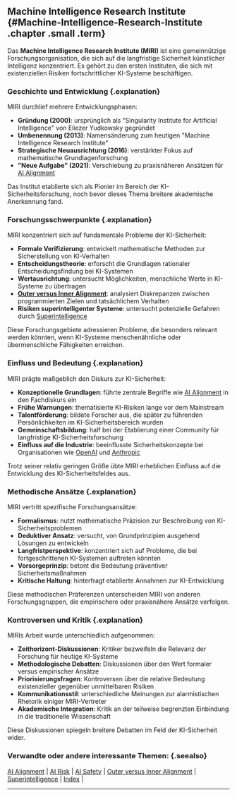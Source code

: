 ## Machine Intelligence Research Institute {#Machine-Intelligence-Research-Institute .chapter .small .term}

Das **Machine Intelligence Research Institute (MIRI)** ist eine gemeinnützige Forschungsorganisation, die sich auf die langfristige Sicherheit künstlicher Intelligenz konzentriert.
Es gehört zu den ersten Instituten, die sich mit existenziellen Risiken fortschrittlicher KI-Systeme beschäftigen.

### Geschichte und Entwicklung {.explanation}

MIRI durchlief mehrere Entwicklungsphasen:

- **Gründung (2000)**: ursprünglich als "Singularity Institute for Artificial Intelligence" von Eliezer Yudkowsky gegründet
- **Umbenennung (2013)**: Namensänderung zum heutigen "Machine Intelligence Research Institute"
- **Strategische Neuausrichtung (2016)**: verstärkter Fokus auf mathematische Grundlagenforschung
- **"Neue Aufgabe" (2021)**: Verschiebung zu praxisnäheren Ansätzen für [AI Alignment](#AI-Alignment)

Das Institut etablierte sich als Pionier im Bereich der KI-Sicherheitsforschung, noch bevor dieses Thema breitere akademische Anerkennung fand.

### Forschungsschwerpunkte {.explanation}

MIRI konzentriert sich auf fundamentale Probleme der KI-Sicherheit:

- **Formale Verifizierung**: entwickelt mathematische Methoden zur Sicherstellung von KI-Verhalten
- **Entscheidungstheorie**: erforscht die Grundlagen rationaler Entscheidungsfindung bei KI-Systemen
- **Wertausrichtung**: untersucht Möglichkeiten, menschliche Werte in KI-Systeme zu übertragen
- **[Outer versus Inner Alignment](#Outer-versus-Inner-Alignment)**: analysiert Diskrepanzen zwischen programmierten Zielen und tatsächlichem Verhalten
- **Risiken superintelligenter Systeme**: untersucht potenzielle Gefahren durch [Superintelligence](#Superintelligence)

Diese Forschungsgebiete adressieren Probleme, die besonders relevant werden könnten, wenn KI-Systeme menschenähnliche oder übermenschliche Fähigkeiten erreichen.

### Einfluss und Bedeutung {.explanation}

MIRI prägte maßgeblich den Diskurs zur KI-Sicherheit:

- **Konzeptionelle Grundlagen**: führte zentrale Begriffe wie [AI Alignment](#AI-Alignment) in den Fachdiskurs ein
- **Frühe Warnungen**: thematisierte KI-Risiken lange vor dem Mainstream
- **Talentförderung**: bildete Forscher aus, die später zu führenden Persönlichkeiten im KI-Sicherheitsbereich wurden
- **Gemeinschaftsbildung**: half bei der Etablierung einer Community für langfristige KI-Sicherheitsforschung
- **Einfluss auf die Industrie**: beeinflusste Sicherheitskonzepte bei Organisationen wie [OpenAI](#OpenAI) und [Anthropic](#Anthropic)

Trotz seiner relativ geringen Größe übte MIRI erheblichen Einfluss auf die Entwicklung des KI-Sicherheitsfeldes aus.

### Methodische Ansätze {.explanation}

MIRI vertritt spezifische Forschungsansätze:

- **Formalismus**: nutzt mathematische Präzision zur Beschreibung von KI-Sicherheitsproblemen
- **Deduktiver Ansatz**: versucht, von Grundprinzipien ausgehend Lösungen zu entwickeln
- **Langfristperspektive**: konzentriert sich auf Probleme, die bei fortgeschrittenen KI-Systemen auftreten könnten
- **Vorsorgeprinzip**: betont die Bedeutung präventiver Sicherheitsmaßnahmen
- **Kritische Haltung**: hinterfragt etablierte Annahmen zur KI-Entwicklung

Diese methodischen Präferenzen unterscheiden MIRI von anderen Forschungsgruppen, die empirischere oder praxisnähere Ansätze verfolgen.

### Kontroversen und Kritik {.explanation}

MIRIs Arbeit wurde unterschiedlich aufgenommen:

- **Zeithorizont-Diskussionen**: Kritiker bezweifeln die Relevanz der Forschung für heutige KI-Systeme
- **Methodologische Debatten**: Diskussionen über den Wert formaler versus empirischer Ansätze
- **Priorisierungsfragen**: Kontroversen über die relative Bedeutung existenzieller gegenüber unmittelbaren Risiken
- **Kommunikationsstil**: unterschiedliche Meinungen zur alarmistischen Rhetorik einiger MIRI-Vertreter
- **Akademische Integration**: Kritik an der teilweise begrenzten Einbindung in die traditionelle Wissenschaft

Diese Diskussionen spiegeln breitere Debatten im Feld der KI-Sicherheit wider.

### Verwandte oder andere interessante Themen: {.seealso}

[AI Alignment](#AI-Alignment) |
[AI Risk](#AI-Risk) |
[AI Safety](#AI-Safety) |
[Outer versus Inner Alignment](#Outer-versus-Inner-Alignment) |
[Superintelligence](#Superintelligence) |
[Index](#Index) |

----


